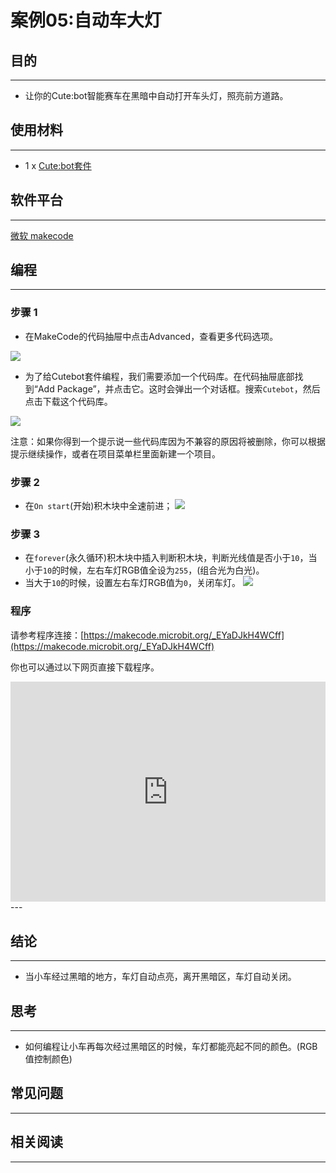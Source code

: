 # 案例05:自动车大灯
## 目的
---
- 让你的Cute:bot智能赛车在黑暗中自动打开车头灯，照亮前方道路。

## 使用材料
---
- 1 x [Cute:bot套件](https://www.elecfreaks.com/store/cute-bot.html)

## 软件平台
---
[微软 makecode](https://makecode.microbit.org/#)

## 编程
---
### 步骤 1
- 在MakeCode的代码抽屉中点击Advanced，查看更多代码选项。

![](https://raw.githubusercontent.com/elecfreaks/learn-cn/master/microbitKit/smart_cutebot/images/cutebot-pk-1.png)

- 为了给Cutebot套件编程，我们需要添加一个代码库。在代码抽屉底部找到“Add Package”，并点击它。这时会弹出一个对话框。搜索`Cutebot`，然后点击下载这个代码库。

![](https://raw.githubusercontent.com/elecfreaks/learn-cn/master/microbitKit/smart_cutebot/images/cutebot-pk-11.png)

注意：如果你得到一个提示说一些代码库因为不兼容的原因将被删除，你可以根据提示继续操作，或者在项目菜单栏里面新建一个项目。

### 步骤 2

- 在`On start`(开始)积木块中全速前进；
![](https://raw.githubusercontent.com/elecfreaks/learn-cn/master/microbitKit/smart_cutebot/images/case_05_01.png)

### 步骤 3

- 在`forever`(永久循环)积木块中插入判断积木块，判断光线值是否小于`10`，当小于`10`的时候，左右车灯RGB值全设为`255`，(组合光为白光)。
- 当大于`10`的时候，设置左右车灯RGB值为`0`，关闭车灯。
![](https://raw.githubusercontent.com/elecfreaks/learn-cn/master/microbitKit/smart_cutebot/images/case_05_02.png)


### 程序

请参考程序连接：[https://makecode.microbit.org/_EYaDJkH4WCff](https://makecode.microbit.org/_EYaDJkH4WCff)

你也可以通过以下网页直接下载程序。

<div style="position:relative;height:0;padding-bottom:70%;overflow:hidden;">
<iframe style="position:absolute;top:0;left:0;width:100%;height:100%;" src="https://makecode.microbit.org/#pub:https://makecode.microbit.org/_EYaDJkH4WCff" frameborder="0" sandbox="allow-popups allow-forms allow-scripts allow-same-origin">
</iframe>
</div>  
---

## 结论
---
- 当小车经过黑暗的地方，车灯自动点亮，离开黑暗区，车灯自动关闭。

## 思考
---
- 如何编程让小车再每次经过黑暗区的时候，车灯都能亮起不同的颜色。(RGB值控制颜色)

## 常见问题
---
## 相关阅读  
---